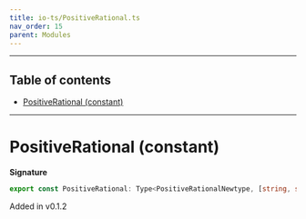 ```yaml
---
title: io-ts/PositiveRational.ts
nav_order: 15
parent: Modules
---
```


---

<h2 class="text-delta">Table of contents</h2>

- [PositiveRational (constant)](#positiverational-constant)

---

# PositiveRational (constant)

**Signature**

```ts
export const PositiveRational: Type<PositiveRationalNewtype, [string, string], unknown> = ...
```

Added in v0.1.2
